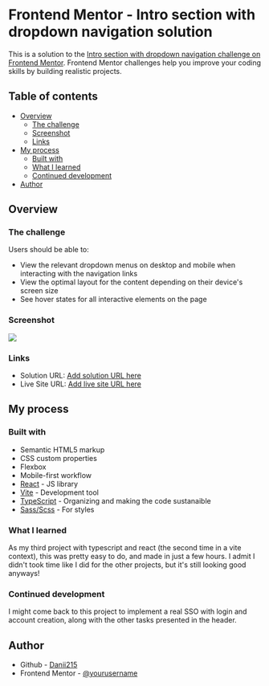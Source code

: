 # Frontend Mentor - Intro section with dropdown navigation solution

This is a solution to the [Intro section with dropdown navigation challenge on Frontend Mentor](https://www.frontendmentor.io/challenges/intro-section-with-dropdown-navigation-ryaPetHE5). Frontend Mentor challenges help you improve your coding skills by building realistic projects.

## Table of contents

-   [Overview](#overview)
    -   [The challenge](#the-challenge)
    -   [Screenshot](#screenshot)
    -   [Links](#links)
-   [My process](#my-process)
    -   [Built with](#built-with)
    -   [What I learned](#what-i-learned)
    -   [Continued development](#continued-development)
-   [Author](#author)

## Overview

### The challenge

Users should be able to:

-   View the relevant dropdown menus on desktop and mobile when interacting with the navigation links
-   View the optimal layout for the content depending on their device's screen size
-   See hover states for all interactive elements on the page

### Screenshot

![](.src/assets/img/screenshot.jpg)

### Links

-   Solution URL: [Add solution URL here](https://github.com/Danii215/Dropdown)
-   Live Site URL: [Add live site URL here](https://dropdown-zeta.vercel.app/)

## My process

### Built with

-   Semantic HTML5 markup
-   CSS custom properties
-   Flexbox
-   Mobile-first workflow
-   [React](https://reactjs.org/) - JS library
-   [Vite](https://vitejs.dev/) - Development tool
-   [TypeScript](https://www.typescriptlang.org/) - Organizing and making the code sustanaible
-   [Sass/Scss](https://sass-lang.com/) - For styles

### What I learned

As my third project with typescript and react (the second time in a vite context), this was pretty easy to do, and made in just a few hours. I admit I didn't took time like I did for the other projects, but it's still looking good anyways!

### Continued development

I might come back to this project to implement a real SSO with login and account creation, along with the other tasks presented in the header.

## Author

-   Github - [Danii215](https://github.com/Danii215)
-   Frontend Mentor - [@yourusername](https://www.frontendmentor.io/profile/Danii215)
